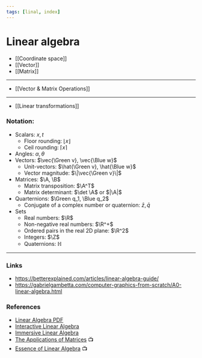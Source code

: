 ```yaml
---
tags: [linal, index]
---
```


# Linear algebra

- [[Coordinate space]]
- [[Vector]]
- [[Matrix]]

---

<!--
- [[Spaces]]
- Eigenvectors & Eigenvalues
- Projection
- [[Linear transformations]]
- Normals & Tangents
- [[Quarternion]]
- [[Affine transformations]]
- Interpolation
---


-->
- [[Vector & Matrix Operations]]


---

- [[Linear transformations]]

### Notation:

- Scalars: $x, t$
  - Floor rounding: $\lfloor x \rfloor$
  - Ceil rounding: $\lceil x \rceil$
- Angles: $\alpha, \theta$
- Vectors: $\vec{\Green v}, \vec{\Blue w}$
  - Unit-vectors: $\hat{\Green v}, \hat{\Blue w}$
  - Vector magnitude: $\|\vec{\Green v}\|$
- Matrices: $\A, \B$
  - Matrix transposition: $\A^T$
  - Matrix determinant: $\det \A$ or $|\A|$
- Quarternions: $\Green q_1, \Blue q_2$
  - Conjugate of a complex number or quaternion: $\bar{z}, \bar{q}$
- Sets
  - Real numbers: $\R$
  - Non-negative real numbers: $\R^+$
  - Ordered pairs in the real 2D plane: $\R^2$
  - Integers: $\Z$
  - Quaternions: $ℍ$

<!--
- Множество действительных чисел: $\Reals$
- Множество комплексных чисел: $\Complex$
- Множество кватернионов: $ℍ$
- RGB-цвета
-->

<!--

### Notes

Некоторые из областей применения ЛА:

- симуляция и рендеринг жидкостей, тканей и
  волос
- процедурная анимация персонажей
- освещение в реальном времени
- машинное зрение
- распознавание жестов

-->

---

### Links

- https://betterexplained.com/articles/linear-algebra-guide/
- https://gabrielgambetta.com/computer-graphics-from-scratch/A0-linear-algebra.html

### References

- [Linear Algebra PDF](http://joshua.smcvt.edu/linearalgebra/book.pdf)
- [Interactive Linear Algebra](https://textbooks.math.gatech.edu/ila/)
- [Immersive Linear Algebra](http://immersivemath.com/ila/index.html)
- [The Applications of Matrices](https://www.youtube.com/watch?v=rowWM-MijXU) 📺
- [Essence of Linear Algebra](https://www.youtube.com/playlist?list=PLZHQObOWTQDPD3MizzM2xVFitgF8hE_ab) 📺
